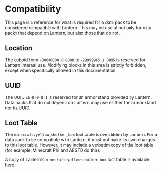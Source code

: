 # Compatibility

This page is a reference for what is required for a data pack to be considered
compatible with Lantern. This may be useful not only for data packs that depend
on Lantern, but also those that do not.

## Location

The cuboid from `-30000000 0 8880` to `-29999985 1 8895` is reserved for Lantern
internal use. Modifying blocks in this area is strictly forbidden, except when
specifically allowed in this documentation.

## UUID

The UUID `cb-0-0-0-1` is reserved for an armor stand provided by Lantern. Data
packs that do not depend on Lantern may use neither the armor stand nor its
UUID.

## Loot Table

The `minecraft:yellow_shulker_box` loot table is overridden by Lantern. For a
data pack to be compatible with Lantern, it must not make its own changes to
this loot table. However, it may include a verbatim copy of the loot table (for
example, Minecraft Phi and AESTD do this).

A copy of Lantern's `minecraft:yellow_shulker_box` loot table is available
[here][yellow_shulker_box].

[yellow_shulker_box]: https://lanternmc.com/yellow_shulker_box.json
